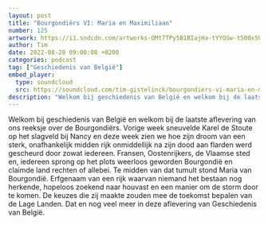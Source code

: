 ```yaml
---
layout: post
title: "Bourgondiërs VI: Maria en Maximiliaan"
number: 125
artwork: https://i1.sndcdn.com/artworks-OMt7TPy5B1BIajHa-tYYOSw-t500x500.jpg
author: Tim
date: 2022-08-28 09:00:08 +0200
categories: podcast
tag: ["Geschiedenis van België"]
embed_player:
  type: soundcloud
  src: https://soundcloud.com/tim-gistelinck/bourgondiers-vi-maria-en-maximiliaan
description: "Welkom bij geschiedenis van België en welkom bij de laatste aflevering van ons reeksje over de Bourgondiërs."
---
```

Welkom bij geschiedenis van België en welkom bij de laatste aflevering van ons reeksje over de Bourgondiërs. Vorige week sneuvelde Karel de Stoute op het slagveld bij Nancy en deze week zien we hoe zijn droom van een sterk, onafhankelijk midden rijk onmiddellijk na zijn dood aan flarden werd gescheurd door zowat iedereen. Fransen, Oostenrijkers, de Vlaamse sted en, iedereen sprong op het plots weerloos geworden Bourgondië en claimde land rechten of allebei. Te midden van dat tumult stond Maria van Bourgondië. Erfgenaam van een rijk waarvan niemand het bestaan nog herkende, hopeloos zoekend naar houvast en een manier om de storm door te komen. De keuzes die zij maakte zouden mee de toekomst bepalen van de Lage Landen. Dat en nog veel meer in deze aflevering van Geschiedenis van België.
